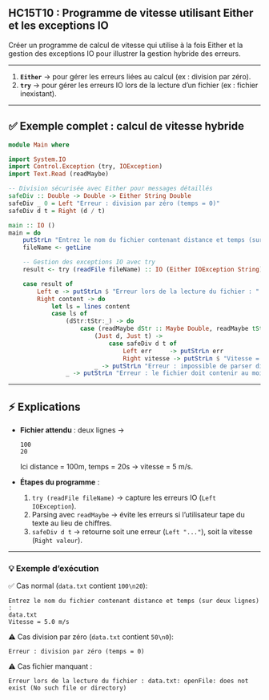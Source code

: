 ## HC15T10 : Programme de vitesse utilisant Either et les exceptions IO

Créer un programme de calcul de vitesse qui utilise à la fois Either et la gestion des exceptions IO pour illustrer la gestion hybride des erreurs.

---

1. **`Either`** → pour gérer les erreurs liées au calcul (ex : division par zéro).
2. **`try`** → pour gérer les erreurs IO lors de la lecture d’un fichier (ex : fichier inexistant).

---

## ✅ Exemple complet : calcul de vitesse hybride

```haskell
module Main where

import System.IO
import Control.Exception (try, IOException)
import Text.Read (readMaybe)

-- Division sécurisée avec Either pour messages détaillés
safeDiv :: Double -> Double -> Either String Double
safeDiv _ 0 = Left "Erreur : division par zéro (temps = 0)"
safeDiv d t = Right (d / t)

main :: IO ()
main = do
    putStrLn "Entrez le nom du fichier contenant distance et temps (sur deux lignes) :"
    fileName <- getLine

    -- Gestion des exceptions IO avec try
    result <- try (readFile fileName) :: IO (Either IOException String)

    case result of
        Left e -> putStrLn $ "Erreur lors de la lecture du fichier : " ++ show e
        Right content -> do
            let ls = lines content
            case ls of
                (dStr:tStr:_) -> do
                    case (readMaybe dStr :: Maybe Double, readMaybe tStr :: Maybe Double) of
                        (Just d, Just t) ->
                            case safeDiv d t of
                                Left err     -> putStrLn err
                                Right vitesse -> putStrLn $ "Vitesse = " ++ show vitesse ++ " m/s"
                        _ -> putStrLn "Erreur : impossible de parser distance ou temps (valeurs invalides)"
                _ -> putStrLn "Erreur : le fichier doit contenir au moins deux lignes (distance et temps)."
```

---

## ⚡ Explications

* **Fichier attendu** : deux lignes →

  ```
  100
  20
  ```

  Ici distance = 100m, temps = 20s → vitesse = 5 m/s.

* **Étapes du programme** :

  1. `try (readFile fileName)` → capture les erreurs IO (`Left IOException`).
  2. Parsing avec `readMaybe` → évite les erreurs si l’utilisateur tape du texte au lieu de chiffres.
  3. `safeDiv d t` → retourne soit une erreur (`Left "..."`), soit la vitesse (`Right valeur`).

---

### 💡 Exemple d’exécution

✅ Cas normal (`data.txt` contient `100\n20`):

```
Entrez le nom du fichier contenant distance et temps (sur deux lignes) :
data.txt
Vitesse = 5.0 m/s
```

⚠️ Cas division par zéro (`data.txt` contient `50\n0`):

```
Erreur : division par zéro (temps = 0)
```

⚠️ Cas fichier manquant :

```
Erreur lors de la lecture du fichier : data.txt: openFile: does not exist (No such file or directory)
```
